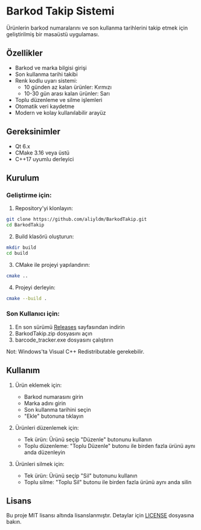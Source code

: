 # Barkod Takip Sistemi

Ürünlerin barkod numaralarını ve son kullanma tarihlerini takip etmek için geliştirilmiş bir masaüstü uygulaması.

## Özellikler

- Barkod ve marka bilgisi girişi
- Son kullanma tarihi takibi
- Renk kodlu uyarı sistemi:
  - 10 günden az kalan ürünler: Kırmızı
  - 10-30 gün arası kalan ürünler: Sarı
- Toplu düzenleme ve silme işlemleri
- Otomatik veri kaydetme
- Modern ve kolay kullanılabilir arayüz

## Gereksinimler

- Qt 6.x
- CMake 3.16 veya üstü
- C++17 uyumlu derleyici

## Kurulum

### Geliştirme için:

1. Repository'yi klonlayın:
```bash
git clone https://github.com/aliyldm/BarkodTakip.git
cd BarkodTakip
```

2. Build klasörü oluşturun:
```bash
mkdir build
cd build
```

3. CMake ile projeyi yapılandırın:
```bash
cmake ..
```

4. Projeyi derleyin:
```bash
cmake --build .
```

### Son Kullanıcı için:

1. En son sürümü [Releases](https://github.com/aliyldm/BarkodTakip/releases) sayfasından indirin
2. BarkodTakip.zip dosyasını açın
3. barcode_tracker.exe dosyasını çalıştırın

Not: Windows'ta Visual C++ Redistributable gerekebilir.

## Kullanım

1. Ürün eklemek için:
   - Barkod numarasını girin
   - Marka adını girin
   - Son kullanma tarihini seçin
   - "Ekle" butonuna tıklayın

2. Ürünleri düzenlemek için:
   - Tek ürün: Ürünü seçip "Düzenle" butonunu kullanın
   - Toplu düzenleme: "Toplu Düzenle" butonu ile birden fazla ürünü aynı anda düzenleyin

3. Ürünleri silmek için:
   - Tek ürün: Ürünü seçip "Sil" butonunu kullanın
   - Toplu silme: "Toplu Sil" butonu ile birden fazla ürünü aynı anda silin

## Lisans

Bu proje MIT lisansı altında lisanslanmıştır. Detaylar için [LICENSE](LICENSE) dosyasına bakın. 